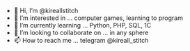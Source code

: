 - 👋 Hi, I’m @kireallstitch
- 👀 I’m interested in ... computer games, learning to program
- 🌱 I’m currently learning ... Python, PHP, SQL, 1C
- 💞️ I’m looking to collaborate on ... in any sphere
- 📫 How to reach me ... telegram @kireall_stitch